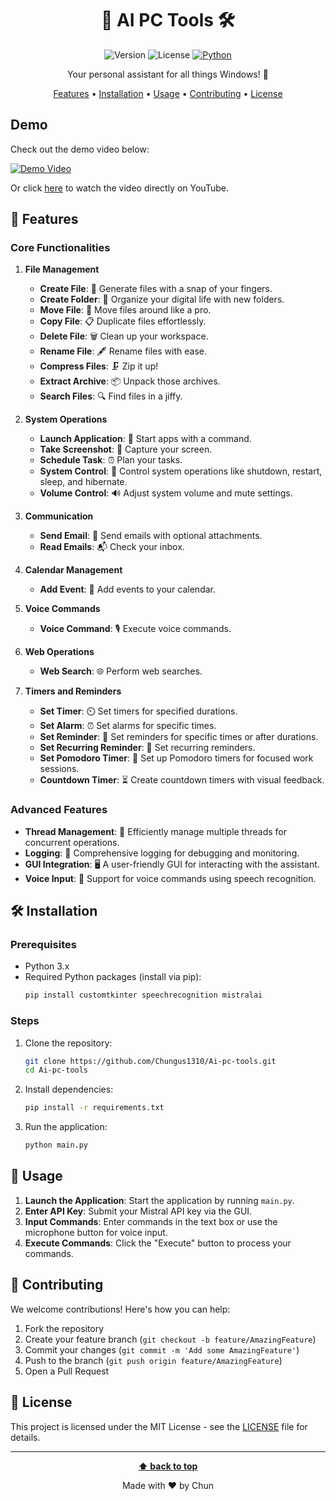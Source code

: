 <div align="center">
<h1> 🚀 AI PC Tools 🛠️</h1>
  
![Version](https://img.shields.io/badge/version-1.0.0-blue.svg)
![License](https://img.shields.io/badge/license-MIT-green.svg)
[![Python](https://img.shields.io/badge/python-%3E%3D3.x-blue)](https://www.python.org/)

Your personal assistant for all things Windows! 🎉

[Features](#🌟-features) • [Installation](#🛠️-installation) • [Usage](#🚀-usage) • [Contributing](#🤝-contributing) • [License](#📜-license)

</div>


## Demo

Check out the demo video below:

[![Demo Video](https://img.youtube.com/vi/obNhmVlXt1o/0.jpg)](https://www.youtube.com/watch?v=obNhmVlXt1o)

Or click [here](https://www.youtube.com/watch?v=obNhmVlXt1o) to watch the video directly on YouTube.




## 🌟 Features

### Core Functionalities

1. **File Management**
   - **Create File**: 📄 Generate files with a snap of your fingers.
   - **Create Folder**: 📁 Organize your digital life with new folders.
   - **Move File**: 🚚 Move files around like a pro.
   - **Copy File**: 📋 Duplicate files effortlessly.
   - **Delete File**: 🗑️ Clean up your workspace.
   - **Rename File**: 🖋️ Rename files with ease.
   - **Compress Files**: 🗜️ Zip it up!
   - **Extract Archive**: 📦 Unpack those archives.
   - **Search Files**: 🔍 Find files in a jiffy.

2. **System Operations**
   - **Launch Application**: 🚀 Start apps with a command.
   - **Take Screenshot**: 📸 Capture your screen.
   - **Schedule Task**: ⏰ Plan your tasks.
   - **System Control**: 🔌 Control system operations like shutdown, restart, sleep, and hibernate.
   - **Volume Control**: 🔊 Adjust system volume and mute settings.

3. **Communication**
   - **Send Email**: 📧 Send emails with optional attachments.
   - **Read Emails**: 📬 Check your inbox.

4. **Calendar Management**
   - **Add Event**: 📅 Add events to your calendar.

5. **Voice Commands**
   - **Voice Command**: 🎙️ Execute voice commands.

6. **Web Operations**
   - **Web Search**: 🌐 Perform web searches.

7. **Timers and Reminders**
   - **Set Timer**: ⏲️ Set timers for specified durations.
   - **Set Alarm**: ⏰ Set alarms for specific times.
   - **Set Reminder**: 📌 Set reminders for specific times or after durations.
   - **Set Recurring Reminder**: 🔁 Set recurring reminders.
   - **Set Pomodoro Timer**: 🍅 Set up Pomodoro timers for focused work sessions.
   - **Countdown Timer**: ⏳ Create countdown timers with visual feedback.

### Advanced Features

- **Thread Management**: 🧵 Efficiently manage multiple threads for concurrent operations.
- **Logging**: 📜 Comprehensive logging for debugging and monitoring.
- **GUI Integration**: 🖥️ A user-friendly GUI for interacting with the assistant.
- **Voice Input**: 🎤 Support for voice commands using speech recognition.

## 🛠️ Installation

### Prerequisites

- Python 3.x
- Required Python packages (install via pip):
  ```bash
  pip install customtkinter speechrecognition mistralai
  ```

### Steps

1. Clone the repository:
   ```bash
   git clone https://github.com/Chungus1310/Ai-pc-tools.git
   cd Ai-pc-tools
   ```

2. Install dependencies:
   ```bash
   pip install -r requirements.txt
   ```

3. Run the application:
   ```bash
   python main.py
   ```

## 🚀 Usage

1. **Launch the Application**: Start the application by running `main.py`.
2. **Enter API Key**: Submit your Mistral API key via the GUI.
3. **Input Commands**: Enter commands in the text box or use the microphone button for voice input.
4. **Execute Commands**: Click the "Execute" button to process your commands.

## 🤝 Contributing

We welcome contributions! Here's how you can help:

1. Fork the repository
2. Create your feature branch (`git checkout -b feature/AmazingFeature`)
3. Commit your changes (`git commit -m 'Add some AmazingFeature'`)
4. Push to the branch (`git push origin feature/AmazingFeature`)
5. Open a Pull Request

## 📜 License

This project is licensed under the MIT License - see the [LICENSE](LICENSE) file for details.

---

<div align="center">

**[⬆ back to top](#🚀-ai-pc-tools-🛠️)**

Made with ❤️ by Chun

</div>
